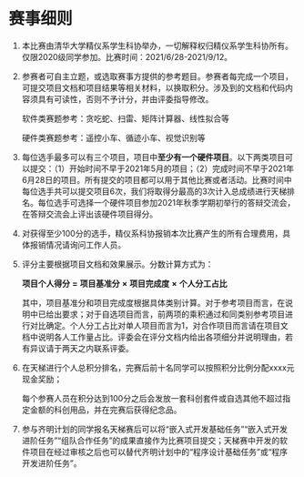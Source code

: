 # 赛事细则  
1. 本比赛由清华大学精仪系学生科协举办，一切解释权归精仪系学生科协所有。仅限2020级同学参加。比赛时间：2021/6/28-2021/9/12。

2. 参赛者可自主立题，或选取赛事方提供的参考题目。参赛者每完成一个项目，可提交项目文档和项目结果等相关材料，以换取积分。涉及到的文档和代码内容须具有可读性，否则不予计分，并由评委指导修改。

   软件类赛题参考：贪吃蛇、扫雷、矩阵计算器、线性拟合等

   硬件类赛题参考：遥控小车、循迹小车、视觉识别等

3. 每位选手最多可以有三个项目，项目中**至少有一个硬件项目**。以下两类项目可以提交：（1）开始时间不早于2021年5月的项目；（2）完成时间不早于2021年6月28日的项目。所有提交的项目都可以用于其他比赛或者活动。比赛时间中每位选手共可以提交项目6次，我们将取得分最高的3次计入总成绩进行天梯排名。每位选手可选择一个硬件项目参加2021年秋季学期初举行的答辩交流会，在答辩交流会上评出该硬件项目得分。    

4. 对获得至少100分的选手，精仪系科协报销本次比赛产生的所有合理费用，具体报销情况请询问工作人员。

5. 评分主要根据项目文档和效果展示。分数计算方式为：

   **项目个人得分** **=** **项目基准分** **×** **项目完成度** **×** **个人分工占比**

   其中，项目基准分和项目完成度根据具体类别计算。对于参考项目而言，在说明中已给出要求；对于自选项目而言，前两项的乘积通过和同类别参考项目进行对比确定。个人分工占比对单人项目而言为1，对合作项目而言请在项目文档中说明各人工作量占比。评委会在评分文档内给出各项细分并说明理由，若有异议请于两天之内联系评委。

6. 在天梯进行个人总积分排名，完赛后前十名同学可以按照积分比例分配xxxx元现金奖励；

   每个参赛人员在积分达到100分之后会发放一套科创套件或自选其他不超过指定金额的科创用品，并在完赛后获得纪念品。

7. 参与齐明计划的同学报名天梯赛后可以将“嵌入式开发基础任务”“嵌入式开发进阶任务”“组队合作任务”的成果直接作为比赛项目提交；天梯赛中开发的软件项目在经过审核之后也可以替代齐明计划中的“程序设计基础任务”或“程序开发进阶任务”。
